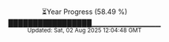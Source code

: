<p align="center">
⏳Year Progress (58.49 %)<br>
█████████████████▁▁▁▁▁▁▁▁▁▁▁▁▁ <br>
<sub>Updated: Sat, 02 Aug 2025 12:04:48 GMT</sub>
</p>

